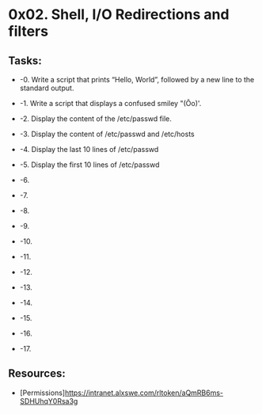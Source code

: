 # 0x02. Shell, I/O Redirections and filters

## Tasks:
* -0. Write a script that prints “Hello, World”, followed by a new line to the standard output.
 
* -1. Write a script that displays a confused smiley "(Ôo)'.

* -2. Display the content of the /etc/passwd file.

* -3. Display the content of /etc/passwd and /etc/hosts

* -4. Display the last 10 lines of /etc/passwd

* -5. Display the first 10 lines of /etc/passwd

* -6.

* -7.

* -8.

* -9.

* -10.

* -11.

* -12.

* -13.

* -14.

* -15.

* -16.

* -17.



## Resources:
* [Permissions]https://intranet.alxswe.com/rltoken/aQmRB6ms-SDHUhqY0Rsa3g

